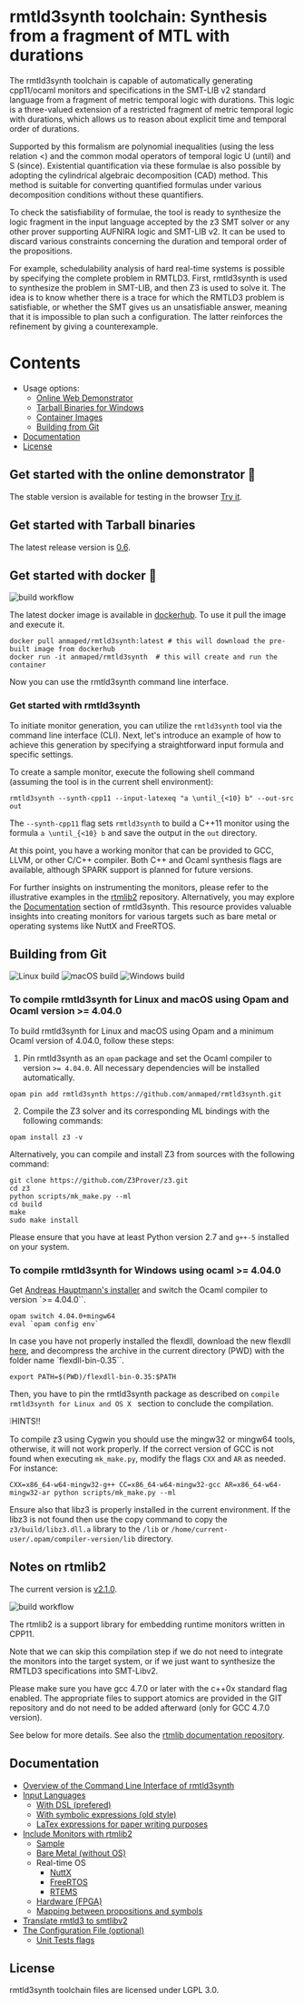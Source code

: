 
rmtld3synth toolchain: Synthesis from a fragment of MTL with durations
======================================================================

The rmtld3synth toolchain is capable of automatically generating cpp11/ocaml monitors and specifications in the SMT-LIB v2 standard language from a fragment of metric temporal logic with durations. This logic is a three-valued extension of a restricted fragment of metric temporal logic with durations, which allows us to reason about explicit time and temporal order of durations.

Supported by this formalism are polynomial inequalities (using the less relation <) and the common modal operators of temporal logic U (until) and S (since). 
Existential quantification via these formulae is also possible by adopting the cylindrical algebraic decomposition (CAD) method. This method is suitable for converting quantified formulas under various decomposition conditions without these quantifiers.

To check the satisfiability of formulae, the tool is ready to synthesize the logic fragment in the input language accepted by the z3 SMT solver or any other prover supporting AUFNIRA logic and SMT-LIB v2. It can be used to discard various constraints concerning the duration and temporal order of the propositions.

For example, schedulability analysis of hard real-time systems is possible by specifying the complete problem in RMTLD3. First, rmtld3synth is used to synthesize the problem in SMT-LIB, and then Z3 is used to solve it. The idea is to know whether there is a trace for which the RMTLD3 problem is satisfiable, or whether the SMT gives us an unsatisfiable answer, meaning that it is impossible to plan such a configuration. The latter reinforces the refinement by giving a counterexample.

# Contents

- Usage options:
  - [Online Web Demonstrator](#get-started-with-the-online-demonstrator-camel)
  - [Tarball Binaries for Windows](#get-started-with-tarball-binaries)
  - [Container Images](#get-started-with-docker-whale)
  - [Building from Git](#building-from-git)
- [Documentation](#documentation)
- [License](#license)

## Get started with the online demonstrator :camel:

The stable version is available for testing in the browser [Try it](https://anmaped.github.io/rmtld3synth).

## Get started with Tarball binaries

The latest release version is [0.6](../../releases).

## Get started with docker :whale:

![build workflow](https://github.com/anmaped/rmtld3synth/actions/workflows/build-and-send-images.yml/badge.svg)


The latest docker image is available in [dockerhub](https://hub.docker.com/r/anmaped/rmtld3synth). To use it pull the image and execute it.
```shell
docker pull anmaped/rmtld3synth:latest # this will download the pre-built image from dockerhub
docker run -it anmaped/rmtld3synth  # this will create and run the container
```

Now you can use the rmtld3synth command line interface.

### Get started with rmtld3synth

To initiate monitor generation, you can utilize the `rmtld3synth` tool via the command line interface (CLI). Next, let's introduce an example of how to achieve this generation by specifying a straightforward input formula and specific settings.

 To create a sample monitor, execute the following shell command (assuming the tool is in the current shell environment):

```shell
rmtld3synth --synth-cpp11 --input-latexeq "a \until_{<10} b" --out-src out
```

The `--synth-cpp11` flag sets `rmtld3synth` to build a C++11 monitor using the formula `a \until_{<10} b` and save the output in the `out` directory.

At this point, you have a working monitor that can be provided to GCC, LLVM, or other C/C++ compiler. Both C++ and Ocaml synthesis flags are available, although SPARK support is planned for future versions.

For further insights on instrumenting the monitors, please refer to the illustrative examples in the [rtmlib2](https://github.com/anmaped/rtmlib/tree/master/examples) repository.
Alternatively, you may explore the [Documentation](#documentation) section of rmtld3synth. This resource provides valuable insights into creating monitors for various targets such as bare metal or operating systems like NuttX and FreeRTOS.


## Building from Git

![Linux build](https://github.com/anmaped/rmtld3synth/actions/workflows/linux-build.yml/badge.svg)
![macOS build](https://github.com/anmaped/rmtld3synth/actions/workflows/macos-build.yml/badge.svg)
![Windows build](https://github.com/anmaped/rmtld3synth/actions/workflows/windows-build.yml/badge.svg)

### To compile rmtld3synth for Linux and macOS using Opam and Ocaml version >= 4.04.0

To build rmtld3synth for Linux and macOS using Opam and a minimum Ocaml version of 4.04.0, follow these steps:

1. Pin rmtld3synth as an `opam` package and set the Ocaml compiler to version `>= 4.04.0`. All necessary dependencies will be installed automatically.

```shell
opam pin add rmtld3synth https://github.com/anmaped/rmtld3synth.git
```

2. Compile the Z3 solver and its corresponding ML bindings with the following commands:

```shell
opam install z3 -v
```

Alternatively, you can compile and install Z3 from sources with the following command:

```shell
git clone https://github.com/Z3Prover/z3.git
cd z3
python scripts/mk_make.py --ml
cd build
make
sudo make install
```

Please ensure that you have at least Python version 2.7 and `g++-5` installed on your system.


### To compile rmtld3synth for Windows using ocaml >= 4.04.0

Get [Andreas Hauptmann's installer](https://fdopen.github.io/opam-repository-mingw/installation/) and switch the Ocaml compiler to version `>= 4.04.0``.

```shell
opam switch 4.04.0+mingw64
eval `opam config env`
```

In case you have not properly installed the flexdll, download the new flexdll [here](http://alain.frisch.fr/flexdll/flexdll-bin-0.35.zip), and decompress the archive in the current directory (PWD) with the folder name `flexdll-bin-0.35``.

```shell
export PATH=$(PWD)/flexdll-bin-0.35:$PATH
```

Then, you have to pin the rmtld3synth package as described on `compile rmtld3synth for Linux and OS X ` section to conclude the compilation.

:grey_exclamation:HINTS!!

To compile z3 using Cygwin you should use the mingw32 or mingw64 tools, otherwise, it will not work properly.
If the correct version of GCC is not found when executing `mk_make.py`, modify the flags `CXX` and `AR` as needed. For instance:

```shell
CXX=x86_64-w64-mingw32-g++ CC=x86_64-w64-mingw32-gcc AR=x86_64-w64-mingw32-ar python scripts/mk_make.py --ml
```

Ensure also that libz3 is properly installed in the current environment.
If the libz3 is not found then use the copy command to copy the `z3/build/libz3.dll.a` library to the `/lib` or `/home/current-user/.opam/compiler-version/lib` directory.

## Notes on rtmlib2

The current version is [v2.1.0](https://github.com/anmaped/rtmlib/tags).

![build workflow](https://github.com/anmaped/rtmlib/actions/workflows/build-and-send-images.yml/badge.svg)

The rtmlib2 is a support library for embedding runtime monitors written in CPP11.

Note that we can skip this compilation step if we do not need to integrate the monitors into the target system, or if we just want to synthesize the RMTLD3 specifications into SMT-Libv2.

Please make sure you have gcc 4.7.0 or later with the c++0x standard flag enabled. The appropriate files to support atomics are provided in the GIT repository and do not need to be added afterward (only for GCC 4.7.0 version).

See below for more details. See also the [rtmlib documentation repository](https://anmaped.github.io/rtmlib/doc/).


## Documentation

- [Overview of the Command Line Interface of rmtld3synth](doc/general.md#overview-of-the-command-line-interface-of-rmtld3synth)
- [Input Languages](doc/general.md#input-languages)
  - [With DSL (prefered)](doc/input-languages.md#with-dsl-prefered)
  - [With symbolic expressions (old style)](doc/input-languages.md#with-symbolic-expressions-old-style)
  - [LaTex expressions for paper writing purposes](doc/input-languages.md#latex-expressions-for-paper-writing-purposes)
- [Include Monitors with rtmlib2](doc/general.md#include-monitors-with-rtmlib2)
  - [Sample](doc/general.md#sample-runs-on-all-architectures-supported-by-rtmlib2)
  - [Bare Metal (without OS)](doc/general.md#bare-metal-without-os)
  - Real-time OS
    - [NuttX](doc/general.md#nuttx-os)
    - [FreeRTOS](doc/general.md#freertos)
    - [RTEMS](doc/general.md#rtems)
  - [Hardware (FPGA)](doc/general.md#hardware-fpga)
  - [Mapping between propositions and symbols](doc/general.md#to-show-the-mapping-between-the-propositions-and-the-symbols)
- [Translate rmtld3 to smtlibv2](doc/general.md#translate-rmtld3-to-smtlibv2)
- [The Configuration File (optional)](doc/general.md#configuration-file-optional)
  - [Unit Tests flags](doc/general.md#unit-tests-flags)


## License

rmtld3synth toolchain files are licensed under LGPL 3.0.